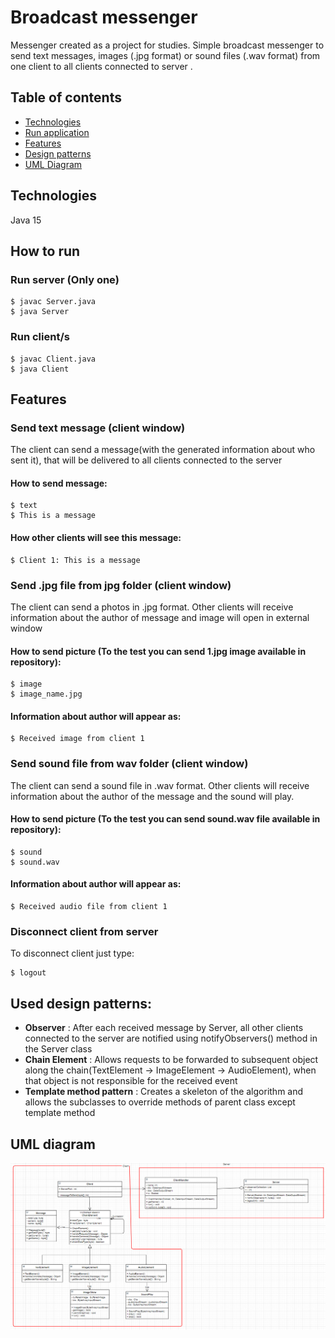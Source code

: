 # Broadcast messenger
Messenger created as a project for studies. Simple broadcast messenger to send text messages, images (.jpg format) or sound files (.wav format) from one client to all clients connected to server
.
## Table of contents
* [Technologies](#technologies)
* [Run application](#how-to-run)
* [Features](#features)
* [Design patterns](#used-design-patterns)
* [UML Diagram](#uml-diagram)

## Technologies
Java 15

## How to run
### Run server (Only one)
```
$ javac Server.java
$ java Server
```

### Run client/s
```
$ javac Client.java
$ java Client
```

## Features
### Send text message (client window)
The client can send a message(with the generated information about who sent it), that will be delivered to all clients connected to the server
#### How to send message:
```
$ text
$ This is a message
```
#### How other clients will see this message:
```
$ Client 1: This is a message
```

### Send .jpg file from jpg folder (client window)
The client can send a photos in .jpg format. Other clients will receive information about the author of message and image will open in external window
#### How to send picture (To the test you can send 1.jpg image available in repository):
```
$ image
$ image_name.jpg
```
#### Information about author will appear as:
```
$ Received image from client 1
```

### Send sound file from wav folder (client window)
The client can send a sound file in .wav format. Other clients will receive information about the author of the message and  the sound will play.
#### How to send picture (To the test you can send sound.wav file available in repository):
```
$ sound
$ sound.wav
```
#### Information about author will appear as:
```
$ Received audio file from client 1
```

### Disconnect client from server
To disconnect client just type:
```
$ logout
```

## Used design patterns:
- **Observer** : After each received message by Server, all other clients connected to the server are notified using notifyObservers() method in the Server class
- **Chain Element** : Allows requests to be forwarded to subsequent object along the chain(TextElement -> ImageElement -> AudioElement), when that object is not responsible for the received event
- **Template method pattern** : Creates a skeleton of the algorithm and allows the subclasses to override methods of parent class except template method

## UML diagram
![123](./UML_Diagram.png)